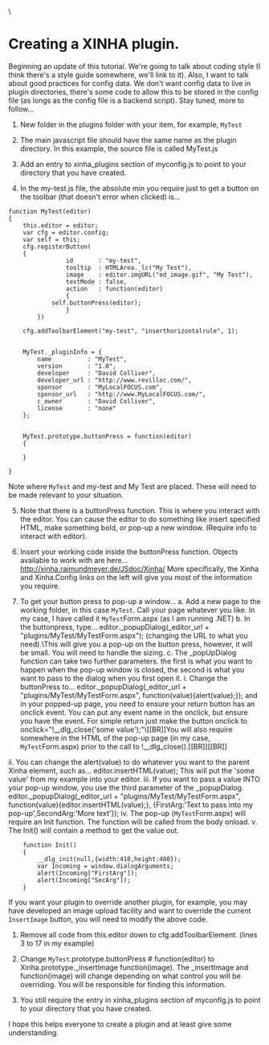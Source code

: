 \\
# Creating a XINHA plugin.

Beginning an update of this tutorial.  We're going to talk about coding style (I think there's a style guide somewhere, we'll link to it).  Also, I want to talk about good practices for config data.  We don't want config data to live in plugin directories, there's some code to allow this to be stored in the config file (as longs as the config file is a backend script).  Stay tuned, more to follow...

1. New folder in the plugins folder with your item, for example, `MyTest`

2. The main javascript file should have the same name as the plugin directory.  In this example, the source file is called MyTest.js

3. Add an entry to xinha_plugins section of myconfig.js to point to your directory that you have created.

4. In the my-test.js file, the absolute min you require just to get a button on the toolbar (that doesn't error when clicked) is...
```
function MyTest(editor)
{
	this.editor = editor;
	var cfg = editor.config;
	var self = this;
	cfg.registerButton(
	{
                id       : "my-test",
                tooltip  : HTMLArea._lc("My Test"),
                image    : editor.imgURL("ed_image.gif", "My Test"),
                textMode : false,
                action   : function(editor)
                {
			self.buttonPress(editor);
                }
        })

	cfg.addToolbarElement("my-test", "inserthorizontalrule", 1);


	MyTest._pluginInfo = {
		name          : "MyTest",
		version       : "1.0",
		developer     : "David Colliver",
		developer_url : "http://www.revilloc.com/",
		sponsor       : "MyLocalFOCUS.com",
		sponsor_url   : "http://www.MyLocalFOCUS.com/",
		c_owner       : "David Colliver",
		license       : "none"
	};

	
	MyTest.prototype.buttonPress = function(editor)
	{
	
	}

}
```
Note where `MyTest` and my-test and My Test are placed. These will need to be made relevant to your situation.


5. Note that there is a buttonPress function. This is where you interact with the editor. You can cause the editor to do something like insert specified HTML, make something bold, or pop-up a new window. (Require info to interact with editor).

6. Insert your working code inside the buttonPress function.
	Objects available to work with are here...
	http://xinha.raimundmeyer.de/JSdoc/Xinha/
	More specifically, the Xinha and Xinha.Config links on the left will give you most of the information you require.

7. To get your button press to pop-up a window...
	a. Add a new page to the working folder, in this case `MyTest`. Call your page whatever you like. In my case, I have called it `MyTest`Form.aspx (as I am running .NET)
	b. In the buttonpress, type... editor._popupDialog(_editor_url + "plugins/MyTest/MyTestForm.aspx"); (changing the URL to what you need).\\This will give you a pop-up on the button press, however, it will be small. You will need to handle the sizing.
	c. The _popUpDialog function can take two further parameters. the first is what you want to happen when the pop-up window is closed, the second is what you want to pass to the dialog when you first open it.
		i. Change the buttonPress to... editor._popupDialog(_editor_url + "plugins/MyTest/MyTestForm.aspx", function(value){alert(value);}); and in your popped-up page, you need to ensure your return button has an onclick event. You can put any event name in the onclick, but ensure you have the event. For simple return just make the button onclick to onclick="!__dlg_close('some value');"\\[[BR]]You will also require <script src="../../popups/popup.js" type=text/javascript></script> somewhere in the HTML of the pop-up page (in my case, `MyTest`Form.aspx) prior to the call to !__dlg_close().[[BR]][[BR]]

ii. You can change the alert(value) to do whatever you want to the parent Xinha element, such as...  editor.insertHTML(value); This will put the 'some value' from my example into your editor.
		iii. If you want to pass a value INTO your pop-up window, you use the third parameter of the _popupDialog. editor._popupDialog(_editor_url + "plugins/MyTest/MyTestForm.aspx", function(value){editor.insertHTML(value);}, {FirstArg:'Text to pass into my pop-up',SecondArg:'More text'});
		iv. The pop-up (`MyTest`Form.aspx) will require an Init function. The function will be called from the body onload. <body onload="Init()">
		v. The Init() will contain a method to get the value out.
```
	function Init()
	{
		__dlg_init(null,{width:410,height:400});
		var Incoming = window.dialogArguments;
		alert(Incoming["FirstArg"]);
		alert(Incoming["SecArg"]);
	}
```



If you want your plugin to override another plugin, for example, you may have developed an image upload facility and want to override the current `InsertImage` button, you will need to modify the above code.

1. Remove all code from this.editor down to cfg.addToolbarElement. (lines 3 to 17 in my example)

2. Change `MyTest`.prototype.buttonPress # function(editor) to Xinha.prototype._insertImage function(image).
     The _insertImage and function(image) will change depending on what control you will be overriding. You will be responsible for finding this information.
3. You still require the entry in xinha_plugins section of myconfig.js to point to your directory that you have created.



I hope this helps everyone to create a plugin and at least give some understanding.
